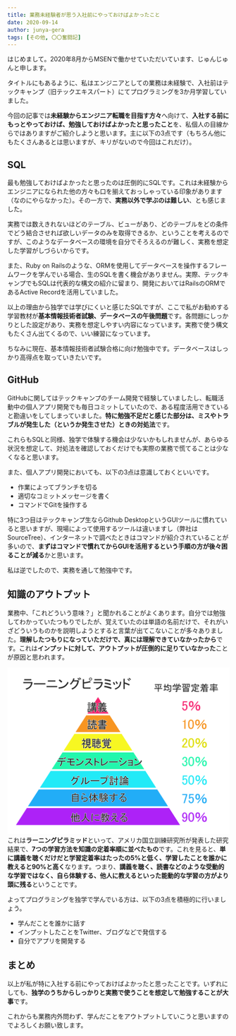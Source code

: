 ```yaml
---
title: 業務未経験者が思う入社前にやっておけばよかったこと
date: 2020-09-14
author: junya-gera
tags: [その他, 〇〇奮闘記]
---
```


はじめまして。2020年8月からMSENで働かせていただいています、じゅんじゅんと申します。

タイトルにもあるように、私はエンジニアとしての業務は未経験で、入社前はテックキャンプ（旧テックエキスパート）にてプログラミングを3か月学習していました。

今回の記事では**未経験からエンジニア転職を目指す方々**へ向けて、**入社する前にもっとやっておけば、勉強しておけばよかったと思ったこと**を、私個人の目線からではありますがご紹介しようと思います。主に以下の3点です（もちろん他にもたくさんあるとは思いますが、キリがないので今回はこれだけ）。

## SQL
最も勉強しておけばよかったと思ったのは圧倒的にSQLです。これは未経験からエンジニアになられた他の方々も口を揃えておっしゃっている印象があります（なのにやらなかった）。その一方で、**実務以外で学ぶのは難しい**、とも感じました。

実務では数えきれないほどのテーブル、ビューがあり、どのテーブルをどの条件でどう結合させれば欲しいデータのみを取得できるか、ということを考えるのですが、このようなデータベースの環境を自分でそろえるのが難しく、実務を想定した学習がしづらいからです。

また、Ruby on Railsのような、ORMを使用してデータベースを操作するフレームワークを学んでいる場合、生のSQLを書く機会がありません。実際、テックキャンプでもSQLは代表的な構文の紹介に留まり、開発においてはRailsのORMであるActive Recordを活用していました。

以上の理由から独学では学びにくいと感じたSQLですが、ここで私がお勧めする学習教材が**基本情報技術者試験、データベースの午後問題**です。各問題にしっかりとした設定があり、実務を想定しやすい内容になっています。実務で使う構文もたくさん出てくるので、いい練習になっています。

ちなみに現在、基本情報技術者試験合格に向け勉強中です。データベースはしっかり高得点を取っていきたいです。

## GitHub
GitHubに関してはテックキャンプのチーム開発で経験していましたし、転職活動中の個人アプリ開発でも毎日コミットしていたので、ある程度活用できていると勘違いをしてしまっていました。**特に勉強不足だと感じた部分は、ミスやトラブルが発生した（というか発生させた）ときの対処法**です。

これらもSQLと同様、独学で体験する機会は少ないかもしれませんが、あらゆる状況を想定して、対処法を確認しておくだけでも実際の業務で慌てることは少なくなると思います。

また、個人アプリ開発においても、以下の3点は意識しておくといいです。

- 作業によってブランチを切る
- 適切なコミットメッセージを書く
- コマンドでGitを操作する

特に3つ目はテックキャンプ生ならGithub DesktopというGUIツールに慣れていると思いますが、現場によって使用するツールは違いますし（弊社はSourceTree）、インターネットで調べたときはコマンドが紹介されていることが多いので、**まずはコマンドで慣れてからGUIを活用するという手順の方が後々困ることが減る**かと思います。

私は逆でしたので、実務を通して勉強中です。


## 知識のアウトプット
業務中、「これどういう意味？」と聞かれることがよくあります。自分では勉強してわかっていたつもりでしたが、覚えていたのは単語の名前だけで、それがいざどういうものかを説明しようとすると言葉が出てこないことが多々ありました。**理解したつもりになっていただけで、真には理解できていなかったから**です。これは**インプットに対して、アウトプットが圧倒的に足りていなかった**ことが原因と思われます。

![Learning pyramid](images/inexperienced-people-should-done-1.png)
これは**ラーニングピラミッド**といって、アメリカ国立訓練研究所が発表した研究結果で、**7つの学習方法を知識の定着率順に並べたもの**です。これを見ると、**単に講義を聴くだけだと学習定着率はたったの5%と低く、学習したことを誰かに教えると90%と高く**なります。つまり、**講義を聴く、読書などのような受動的な学習ではなく、自ら体験する、他人に教えるといった能動的な学習の方がより頭に残る**ということです。

よってプログラミングを独学で学んでいる方は、以下の3点を積極的に行いましょう。

- 学んだことを誰かに話す
- インプットしたことをTwitter、ブログなどで発信する
- 自分でアプリを開発する

## まとめ
以上が私が特に入社する前にやっておけばよかったと思ったことです。いずれにしても、**独学のうちからしっかりと実務で使うことを想定して勉強することが大事**です。

これからも業務内外問わず、学んだことをアウトプットしていこうと思いますのでよろしくお願い致します。